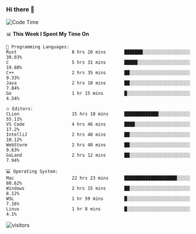 ### Hi there 👋

<!--
**CrazyCollin/crazycollin** is a ✨ _special_ ✨ repository because its `README.md` (this file) appears on your GitHub profile.

Here are some ideas to get you started:

- 🔭 I’m currently working on ...
- 🌱 I’m currently learning ...
- 👯 I’m looking to collaborate on ...
- 🤔 I’m looking for help with ...
- 💬 Ask me about ...
- 📫 How to reach me: ...
- 😄 Pronouns: ...
- ⚡ Fun fact: ...
-->

<!--START_SECTION:waka-->
![Code Time](http://img.shields.io/badge/Code%20Time-182%20hrs%2010%20mins-blue)

📊 **This Week I Spent My Time On** 

```text
💬 Programming Languages: 
Rust                     8 hrs 20 mins       ███████░░░░░░░░░░░░░░░░░░   30.03% 
C                        5 hrs 31 mins       █████░░░░░░░░░░░░░░░░░░░░   19.88% 
C++                      2 hrs 35 mins       ██░░░░░░░░░░░░░░░░░░░░░░░   9.33% 
Java                     2 hrs 10 mins       ██░░░░░░░░░░░░░░░░░░░░░░░   7.84% 
Go                       1 hr 15 mins        █░░░░░░░░░░░░░░░░░░░░░░░░   4.54%

🔥 Editors: 
CLion                    15 hrs 18 mins      █████████████░░░░░░░░░░░░   55.11% 
VS Code                  4 hrs 46 mins       ████░░░░░░░░░░░░░░░░░░░░░   17.2% 
IntelliJ                 2 hrs 48 mins       ██░░░░░░░░░░░░░░░░░░░░░░░   10.12% 
WebStorm                 2 hrs 40 mins       ██░░░░░░░░░░░░░░░░░░░░░░░   9.63% 
GoLand                   2 hrs 12 mins       ██░░░░░░░░░░░░░░░░░░░░░░░   7.94%

💻 Operating System: 
Mac                      22 hrs 23 mins      ████████████████████░░░░░   80.62% 
Windows                  2 hrs 15 mins       ██░░░░░░░░░░░░░░░░░░░░░░░   8.12% 
WSL                      1 hr 59 mins        █░░░░░░░░░░░░░░░░░░░░░░░░   7.16% 
Linux                    1 hr 8 mins         █░░░░░░░░░░░░░░░░░░░░░░░░   4.1%

```


<!--END_SECTION:waka-->


![visitors](https://visitor-badge.glitch.me/badge?page_id=crazycollin.crazycollin&left_color=green&right_color=red)
